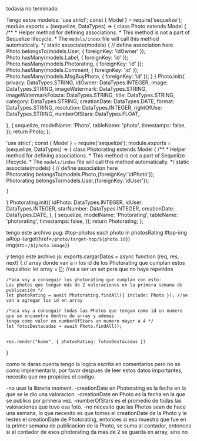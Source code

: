 todavia no terminado 

Tengo estos modelos:
'use strict';
const {
  Model
} = require('sequelize');
module.exports = (sequelize, DataTypes) => {
  class Photo extends Model {
    /**
     * Helper method for defining associations.
     * This method is not a part of Sequelize lifecycle.
     * The `models/index` file will call this method automatically.
     */
    static associate(models) {
      // define association here
      Photo.belongsTo(models.User, { foreignKey: 'idOwner' });
      Photo.hasMany(models.Label, { foreignKey: 'id' });
      Photo.hasMany(models.Photorating, { foreignKey: 'id' });
      Photo.hasMany(models.Comment, { foreignKey: 'id' });
      Photo.hasMany(models.MsgBuyPhoto, { foreignKey: 'id' });
    }
  }
  Photo.init({
    privacy: DataTypes.STRING,
    idOwner: DataTypes.INTEGER,
    image: DataTypes.STRING,
    imageWatermark: DataTypes.STRING,
    imageWatermarkFotaza: DataTypes.STRING,
    title: DataTypes.STRING,
    category: DataTypes.STRING,
    creationDate: DataTypes.DATE,
    format: DataTypes.STRING,
    resolution: DataTypes.INTEGER,
    rightOfUse: DataTypes.STRING,
    numberOfStars: DataTypes.FLOAT,

  }, {
    sequelize,
    modelName: 'Photo',
    tableName: 'photo',
    timestamps: false,
  });
  return Photo;
};


'use strict';
const {
  Model
} = require('sequelize');
module.exports = (sequelize, DataTypes) => {
  class Photorating extends Model {
    /**
     * Helper method for defining associations.
     * This method is not a part of Sequelize lifecycle.
     * The `models/index` file will call this method automatically.
     */
    static associate(models) {
      // define association here
      Photorating.belongsTo(models.Photo,{foreignKey:'idPhoto'});
      Photorating.belongsTo(models.User,{foreignKey:'idUser'});

    }
  }
  Photorating.init({
    idPhoto: DataTypes.INTEGER,
    idUser: DataTypes.INTEGER,
    starNumber: DataTypes.INTEGER,
    creationDate: DataTypes.DATE,
  }, {
    sequelize,
    modelName: 'Photorating',
    tableName: 'photorating',
    timestamps: false,
  });
  return Photorating;
};

tengo este archivo pug:
#top-photos
            each photo in photosRating
                #top-img
                    a#top-target(href=`/photo/target-top/${photo.id}`)
                        img(src=`/${photo.image}`) 

y tengo este archivo js:
exports.cargarDatos = async function (req, res, next) {
// array donde van a ir los id de los Photorating que cumplan estos requisitos:
    let array = []; //va a ser un set pera que no haya repetidos

    /*aca voy a conseguir los photorating que cumplan con esto:
    Las photos que tengan más de 2 valoraciones en la primera semana de publicación */
    let photoRating = await Photorating.findAll({ include: Photo }); //se van a agregar los id en array

    /*aca voy a conseguir todas las Photos que tengan como id un numero que se encuentre dentro de array y ademas
    tenga como valor en numberOfStars un numero mayor a 4 */
    let fotosDestacadas = await Photo.findAll();


    res.render("home", { photosRating: fotosDestacadas })
}

como te daras cuenta tengo la logica escrita en comentarios pero no se como implementarla, por favor despues de leer estos datos importantes, necesito que me propicies el codigo.

-no usar la libreria moment.
-creationDate en Photorating es la fecha en la que se le dio una valoracion.
-creationDate en Photo es la fecha en la que se publico por primera vez.
-numberOfStars es el promedio de todas las valoraciones que tuvo esa foto.
-no necesito que las Photos sean de hace una semana, lo que necesito es que tomes el creationDate de la Photo y le restes el creationDate de Photorating, entonces si eso muestra que fue en la primer semana de publicacion de la Photo, se suma al contador,  entonces si el contador de esos photorating da mas de 2 se guarda en array, sino no